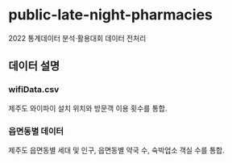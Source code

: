 # public-late-night-pharmacies
2022 통계데이터 분석·활용대회 데이터 전처리

## 데이터 설명

### wifiData.csv
제주도 와이파이 설치 위치와 방문객 이용 횟수를 통합.

### 읍면동별 데이터
제주도 읍면동별 세대 및 인구, 읍면동별 약국 수, 숙박업소 객실 수를 통합.

